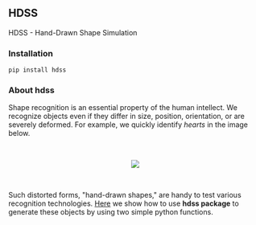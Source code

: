## HDSS
HDSS - Hand-Drawn Shape Simulation

### Installation
```
pip install hdss
```
### About hdss
Shape recognition is an essential property of the human intellect. We recognize objects even 
if they differ in size, position, orientation, or are severely deformed. For example, we quickly 
identify *hearts* in the image below.

<p>&nbsp;</p>
<p align="center"><img src="https://boriskravtsov.com/pypi/hdss.png"/>
<p>&nbsp;</p>

Such distorted forms, "hand-drawn shapes," are handy to test various recognition technologies. 
[Here](https://kravtsov-development.medium.com/hand-drawn-shape-simulation-a792c9bb2154) 
we show how to use **hdss package** to generate these objects by using two simple python functions.
